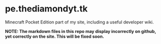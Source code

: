 # pe.thediamondyt.tk
Minecraft Pocket Edition part of my site, including a useful developer wiki.

**NOTE: The markdown files in this repo may display incorrectly on github, yet correctly on the site. This will be fixed soon.**
